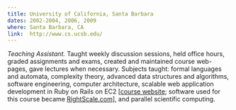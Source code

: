 ```yaml
---
title: University of California, Santa Barbara
dates: 2002-2004, 2006, 2009
where: Santa Barbara, CA
link:  http://www.cs.ucsb.edu/
---
```


*Teaching Assistant.*
Taught weekly discussion sessions, held office hours, graded assignments and exams, created and maintained course web-pages, gave lectures when necessary. Subjects taught: formal languages and automata, complexity theory, advanced data structures and algorithms, software engineering, computer architecture, scalable web application development in Ruby on Rails on EC2 [<a href="http://www.voneicken.com/courses/ucsb-cs290f-fa06/index.php/Home" target="_blank">course website</a>; software used for this course became <a href="http://www.rightscale.com/" target="_blank">RightScale.com</a>], and parallel scientific computing.
